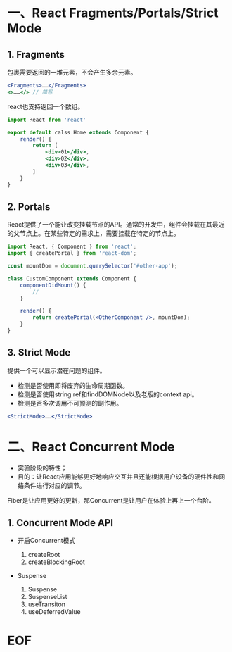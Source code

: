 
# 一、React Fragments/Portals/Strict Mode


## 1. Fragments

包裹需要返回的一堆元素，不会产生多余元素。

```jsx
<Fragments>……</Fragments>
<>……</> // 简写
```

react也支持返回一个数组。

```jsx
import React from 'react'

export default calss Home extends Component {
	render() {
		return [
			<div>01</div>,
			<div>02</div>,
			<div>03</div>,
		]
	}
}
```

## 2. Portals

React提供了一个能让改变挂载节点的API。通常的开发中，组件会挂载在其最近的父节点上。在某些特定的需求上，需要挂载在特定的节点上。

```jsx
import React, { Component } from 'react';
import { createPortal } from 'react-dom';

const mountDom = document.querySelector('#other-app');

class CustomComponent extends Component {
	componentDidMount() {
		// 
	}

	render() {
		return createPortal(<OtherComponent />, mountDom);
	}
}
```

## 3. Strict Mode

提供一个可以显示潜在问题的组件。
- 检测是否使用即将废弃的生命周期函数。
- 检测是否使用string ref和findDOMNode以及老版的context api。
- 检测是否多次调用不可预测的副作用。

```jsx
<StrictMode>……</StrictMode>
```


# 二、React Concurrent Mode

- 实验阶段的特性；
- 目的：让React应用能够更好地响应交互并且还能根据用户设备的硬件性和网络条件进行对应的调节。

Fiber是让应用更好的更新，那Concurrent是让用户在体验上再上一个台阶。


## 1. Concurrent Mode API

- 开启Concurrent模式
	1. createRoot
	2. createBlockingRoot

- Suspense
	1. Suspense
	2. SuspenseList
	3. useTransiton
	4. useDeferredValue




# EOF
